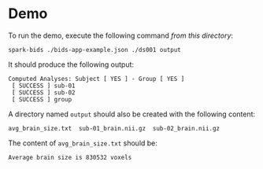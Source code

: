 # Demo

To run the demo, execute the following command *from this directory*:
```
spark-bids ./bids-app-example.json ./ds001 output
```

It should produce the following output:
```
Computed Analyses: Subject [ YES ] - Group [ YES ]
 [ SUCCESS ] sub-01
 [ SUCCESS ] sub-02
 [ SUCCESS ] group
```

A directory named `output` should also be created with the following content:
```
avg_brain_size.txt  sub-01_brain.nii.gz  sub-02_brain.nii.gz
```

The content of `avg_brain_size.txt` should be:
```
Average brain size is 830532 voxels
```